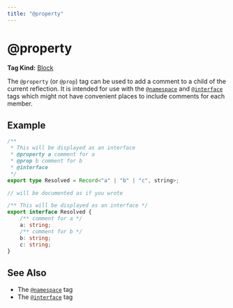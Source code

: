 ```yaml
---
title: "@property"
---
```


# @property

**Tag Kind:** [Block](../tags.md#block-tags)

The `@property` (or `@prop`) tag can be used to add a comment to a child of the current reflection.
It is intended for use with the [`@namespace`](namespace.md) and [`@interface`](interface.md) tags
which might not have convenient places to include comments for each member.

## Example

```ts
/**
 * This will be displayed as an interface
 * @property a comment for a
 * @prop b comment for b
 * @interface
 */
export type Resolved = Record<"a" | "b" | "c", string>;

// will be documented as if you wrote

/** This will be displayed as an interface */
export interface Resolved {
    /** comment for a */
    a: string;
    /** comment for b */
    b: string;
    c: string;
}
```

## See Also

-   The [`@namespace`](namespace.md) tag
-   The [`@interface`](interface.md) tag

